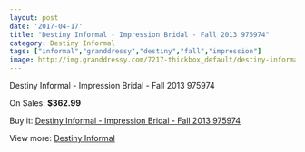 ```yaml
---
layout: post
date: '2017-04-17'
title: "Destiny Informal - Impression Bridal - Fall 2013 975974"
category: Destiny Informal
tags: ["informal","granddressy","destiny","fall","impression"]
image: http://img.granddressy.com/7217-thickbox_default/destiny-informal-impression-bridal-fall-2013-975974.jpg
---
```

Destiny Informal - Impression Bridal - Fall 2013 975974

On Sales: **$362.99**
<a href="https://www.granddressy.com/en/destiny-informal/6473-destiny-informal-impression-bridal-fall-2013-975974.html"><amp-img layout="responsive" width="600" height="600" src="//img.granddressy.com/7217-thickbox_default/destiny-informal-impression-bridal-fall-2013-975974.jpg" alt="Destiny Informal - Impression Bridal - Fall 2013 975974 0" /></a>

Buy it: [Destiny Informal - Impression Bridal - Fall 2013 975974](https://www.granddressy.com/en/destiny-informal/6473-destiny-informal-impression-bridal-fall-2013-975974.html "Destiny Informal - Impression Bridal - Fall 2013 975974")

View more: [Destiny Informal](https://www.granddressy.com/en/242-destiny-informal "Destiny Informal")